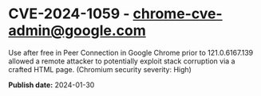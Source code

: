 # CVE-2024-1059 - chrome-cve-admin@google.com

Use after free in Peer Connection in Google Chrome prior to 121.0.6167.139 allowed a remote attacker to potentially exploit stack corruption via a crafted HTML page. (Chromium security severity: High)

**Publish date:** 2024-01-30

